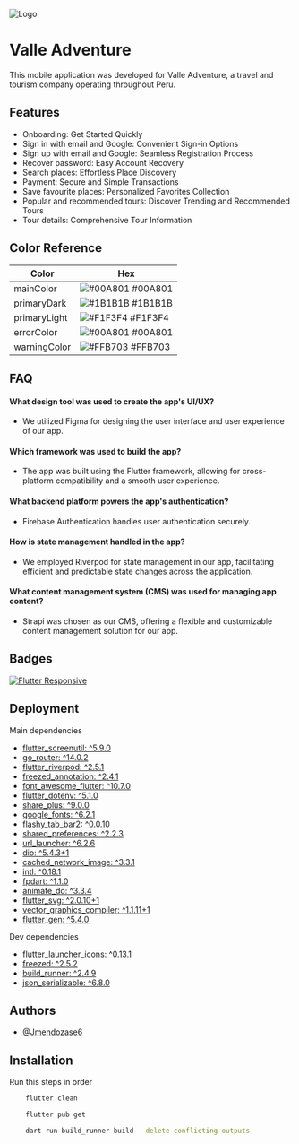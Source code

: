 
![Logo](https://res.cloudinary.com/dgna2mogt/image/upload/v1714532188/h92ozjqaan6or8md0utl.png)


# Valle Adventure

This mobile application was developed for Valle Adventure, a travel and tourism company operating throughout Peru.


## Features

- Onboarding: Get Started Quickly
- Sign in with email and Google: Convenient Sign-in Options
- Sign up with email and Google: Seamless Registration Process
- Recover password: Easy Account Recovery
- Search places: Effortless Place Discovery
- Payment: Secure and Simple Transactions
- Save favourite places: Personalized Favorites Collection
- Popular and recommended tours: Discover Trending and Recommended Tours
- Tour details: Comprehensive Tour Information
<!-- - Light and dark mode: Customizable Interface Modes -->


## Color Reference

| Color             | Hex                                                                |
| ----------------- | ------------------------------------------------------------------ |
| mainColor | ![#00A801](https://via.placeholder.com/10/00A801?text=+) #00A801 |
| primaryDark | ![#1B1B1B](https://via.placeholder.com/10/1b1b1b?text=+) #1B1B1B |
| primaryLight | ![#F1F3F4](https://via.placeholder.com/10/F1F3F4?text=+) #F1F3F4 |
| errorColor | ![#00A801](https://via.placeholder.com/10/00A801?text=+) #00A801 |
| warningColor | ![#FFB703](https://via.placeholder.com/10/FFB703?text=+) #FFB703 |


## FAQ

#### What design tool was used to create the app's UI/UX?

- We utilized Figma for designing the user interface and user experience of our app.

#### Which framework was used to build the app?

- The app was built using the Flutter framework, allowing for cross-platform compatibility and a smooth user experience.

#### What backend platform powers the app's authentication?

- Firebase Authentication handles user authentication securely.

#### How is state management handled in the app?

- We employed Riverpod for state management in our app, facilitating efficient and predictable state changes across the application.

#### What content management system (CMS) was used for managing app content?

- Strapi was chosen as our CMS, offering a flexible and customizable content management solution for our app.


## Badges
[![Flutter Responsive](https://img.shields.io/badge/flutter-responsive-brightgreen.svg?style=flat-square)](https://github.com/OpenFlutter/flutter_screenutil)

## Deployment

Main dependencies


  - [flutter_screenutil: ^5.9.0](https://pub.dev/packages/flutter_screenutil)
  - [go_router: ^14.0.2](https://pub.dev/packages/go_router)
  - [flutter_riverpod: ^2.5.1](https://pub.dev/packages/flutter_riverpod)
  - [freezed_annotation: ^2.4.1](https://pub.dev/packages/freezed_annotation)
  - [font_awesome_flutter: ^10.7.0](https://pub.dev/packages/font_awesome_flutter)
  - [flutter_dotenv: ^5.1.0](https://pub.dev/packages/flutter_dotenv)
  - [share_plus: ^9.0.0](https://pub.dev/packages/share_plus)
  - [google_fonts: ^6.2.1](https://pub.dev/packages/google_fonts)
  - [flashy_tab_bar2: ^0.0.10](https://pub.dev/packages/flashy_tab_bar2)
  - [shared_preferences: ^2.2.3](https://pub.dev/packages/shared_preferences)
  - [url_launcher: ^6.2.6](https://pub.dev/packages/url_launcher)
  - [dio: ^5.4.3+1](https://pub.dev/packages/dio)
  - [cached_network_image: ^3.3.1](https://pub.dev/packages/cached_network_image)
  - [intl: ^0.18.1](https://pub.dev/packages/intl)
  - [fpdart: ^1.1.0](https://pub.dev/packages/fpdart)
  - [animate_do: ^3.3.4](https://pub.dev/packages/animate_do)
  - [flutter_svg: ^2.0.10+1](https://pub.dev/packages/flutter_svg)
  - [vector_graphics_compiler: ^1.1.11+1](https://pub.dev/packages/vector_graphics_compiler)
  - [flutter_gen: ^5.4.0](https://pub.dev/packages/flutter_gen)

Dev dependencies

  - [flutter_launcher_icons: ^0.13.1](https://pub.dev/packages/flutter_launcher_icons)
  - [freezed: ^2.5.2](https://pub.dev/packages/freezed)
  - [build_runner: ^2.4.9](https://pub.dev/packages/build_runner)
  - [json_serializable: ^6.8.0](https://pub.dev/packages/freezed_annotation)
## Authors

- [@Jmendozase6](https://github.com/Jmendozase6)


## Installation

Run this steps in order

```bash
    flutter clean
```
```bash
    flutter pub get
```
```bash
    dart run build_runner build --delete-conflicting-outputs
```